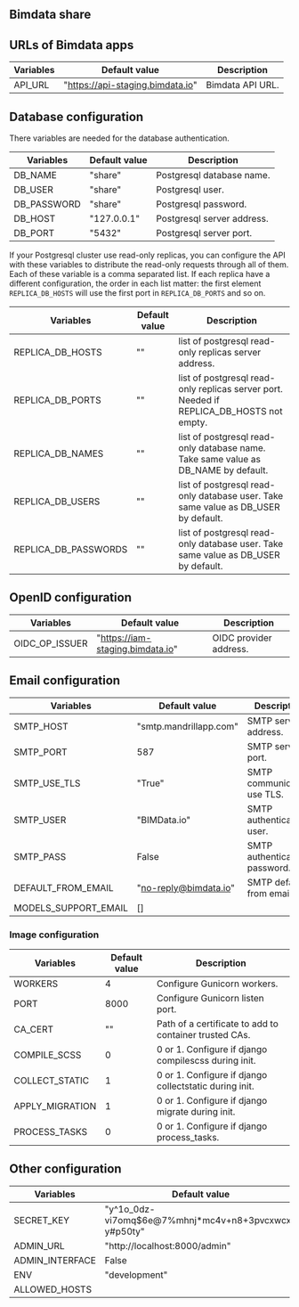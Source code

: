 ## Bimdata share

## URLs of Bimdata apps
| Variables   | Default value                    | Description             |
|-------------|----------------------------------|-------------------------|
| API_URL     | "https://api-staging.bimdata.io" | Bimdata API URL.        |

## Database configuration
There variables are needed for the database authentication.

| Variables            | Default value    | Description                |
|----------------------|------------------|----------------------------|
| DB_NAME              | "share"        | Postgresql database name.  |
| DB_USER              | "share"        | Postgresql user.           |
| DB_PASSWORD          | "share"        | Postgresql password.       |
| DB_HOST              | "127.0.0.1"      | Postgresql server address. |
| DB_PORT              | "5432"           | Postgresql server port.    |

If your Postgresql cluster use read-only replicas, you can configure the API
with these variables to distribute the read-only requests through all of them.
Each of these variable is a comma separated list. If each replica have a different
configuration, the order in each list matter: the first element `REPLICA_DB_HOSTS`
will use the first port in `REPLICA_DB_PORTS` and so on.

| Variables            | Default value    | Description                                                                              |
|----------------------|------------------|------------------------------------------------------------------------------------------|
| REPLICA_DB_HOSTS     | ""               | list of postgresql read-only replicas server address.                                    |
| REPLICA_DB_PORTS     | ""               | list of postgresql read-only replicas server port. Needed if REPLICA_DB_HOSTS not empty. |
| REPLICA_DB_NAMES     | ""               | list of postgresql read-only database name. Take same value as DB_NAME by default.       |
| REPLICA_DB_USERS     | ""               | list of postgresql read-only database user. Take same value as DB_USER by default.       |
| REPLICA_DB_PASSWORDS | ""               | list of postgresql read-only database user. Take same value as DB_USER by default.       |

## OpenID configuration
| Variables      | Default value                    | Description            |
|----------------|----------------------------------|------------------------|
| OIDC_OP_ISSUER | "https://iam-staging.bimdata.io" | OIDC provider address. |

## Email configuration
| Variables            | Default value          | Description                   |
|----------------------|------------------------|-------------------------------|
| SMTP_HOST            | "smtp.mandrillapp.com" | SMTP server address.          |
| SMTP_PORT            | 587                    | SMTP server port.             |
| SMTP_USE_TLS         | "True"                 | SMTP communication use TLS.   |
| SMTP_USER            | "BIMData.io"           | SMTP authentication user.     |
| SMTP_PASS            | False                  | SMTP authentication password. |
| DEFAULT_FROM_EMAIL   | "no-reply@bimdata.io"  | SMTP default from email.      |
| MODELS_SUPPORT_EMAIL | []                     |                               |

### Image configuration
| Variables            | Default value | Description                                            |
|----------------------|---------------|--------------------------------------------------------|
| WORKERS              | 4             | Configure Gunicorn workers.                            |
| PORT                 | 8000          | Configure Gunicorn listen port.                        |
| CA_CERT              | ""            | Path of a certificate to add to container trusted CAs. |
| COMPILE_SCSS         | 0             | 0 or 1. Configure if django compilescss during init.   |
| COLLECT_STATIC       | 1             | 0 or 1. Configure if django collectstatic during init. |
| APPLY_MIGRATION      | 1             | 0 or 1. Configure if django migrate during init.       |
| PROCESS_TASKS        | 0             | 0 or 1. Configure if django process_tasks.             |

## Other configuration
| Variables                        | Default value                                        | Description |
|----------------------------------|------------------------------------------------------|-------------|
| SECRET_KEY                       | "y^1o_0dz-vi7omq$6e@7%mhnj*mc4v+n8+3pvcxwcx-y#p50ty" |             |
| ADMIN_URL                        | "http://localhost:8000/admin"                        |             |
| ADMIN_INTERFACE                  | False                                                |             |
| ENV                              | "development"                                        |             |
| ALLOWED_HOSTS                    |                                                      |             |

